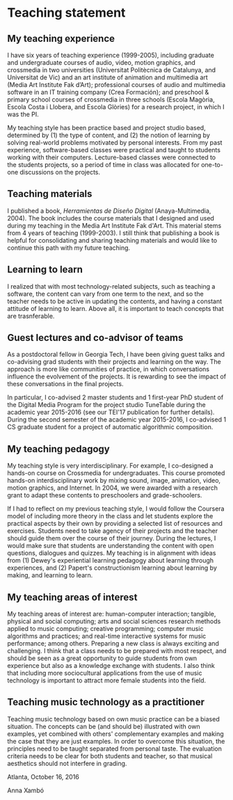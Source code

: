 # Teaching statement

## My teaching experience

I have six years of teaching experience (1999-2005), including graduate and undergraduate courses of audio, video, motion graphics, and crossmedia in two universities (Universitat Politècnica de Catalunya, and Universitat de Vic) and an art institute of animation and multimedia art (Media Art Institute Fak d’Art); professional courses of audio and multimedia software in an IT training company (Crea Formación); and preschool & primary school courses of crossmedia in three schools (Escola Magòria, Escola Costa i Llobera, and Escola Glòries) for a research project, in which I was the PI. 

My teaching style has been practice based and project studio based, determined by (1) the type of content, and (2) the notion of learning by solving real-world problems motivated by personal interests. From my past experience, software-based classes were practical and taught to students working with their computers. Lecture-based classes were connected to the students projects, so a period of time in class was allocated for one-to-one discussions on the projects.

## Teaching materials

I published a book, *Herramientas de Diseño Digital* (Anaya-Multimedia, 2004). The book includes the course materials that I designed and used during my teaching in the Media Art Institute Fak d'Art. This material stems from 4 years of teaching (1999-2003). I still think that publishing a book is helpful for consolidating and sharing teaching materials and would like to continue this path with my future teaching.

## Learning to learn

I realized that with most technology-related subjects, such as teaching a software, the content can vary from one term to the next, and so the teacher needs to be active in updating the contents, and having a constant attitude of learning to learn. Above all, it is important to teach concepts that are trasnferable. 

## Guest lectures and co-advisor of teams

As a postdoctoral fellow in Georgia Tech, I have been giving guest talks and co-advising grad students with their projects and learning on the way. The approach is more like communities of practice, in which conversations influence the evolvement of the projects. It is rewarding to see the impact of these conversations in the final projects.

In particular, I co-advised 2 master students and 1 first-year PhD student of the Digital Media Program for the project studio TuneTable during the academic year 2015-2016 (see our TEI'17 publication for further details). During the second semester of the academic year 2015-2016, I co-advised 1 CS graduate student for a project of automatic algorithmic composition. 

## My teaching pedagogy

My teaching style is very interdisciplinary. For example, I co-designed a hands-on course on Crossmedia for undergraduates. This course promoted hands-on interdisciplinary work by mixing sound, image, animation, video, motion graphics, and Internet. In 2004, we were awarded with a research grant to adapt these contents to preschoolers and grade-schoolers.

If I had to reflect on my previous teaching style, I would follow the Coursera model of including more theory in the class and let students explore the practical aspects by their own by providing a selected list of resources and exercises. Students need to take agency of their projects and the teacher should guide them over the course of their journey. During the lectures, I would make sure that students are understanding the content with open questions, dialogues and quizzes. My teaching is in alignment with ideas from (1) Dewey's experiential learning pedagogy about learning through experiences, and (2) Papert's constructionism learning about learning by making, and learning to learn.

## My teaching areas of interest

My teaching areas of interest are: human-computer interaction; tangible, physical and social computing; arts and social sciences research methods applied to music computing; creative programming; computer music algorithms and practices; and real-time interactive systems for music performance; among others. Preparing a new class is always exciting and challenging. I think that a class needs to be prepared with most respect, and should be seen as a great opportunity to guide students from own experience but also as a knowledge exchange with students. I also think that including more sociocultural applications from the use of music technology is important to attract more female students into the field.

## Teaching music technology as a practitioner

Teaching music technology based on own music practice can be a biased situation. The concepts can be (and should be) illustrated with own examples, yet combined with others' complementary examples and making the case that they are just examples. In order to overcome this situation, the principles need to be taught separated from personal taste. The evaluation criteria needs to be clear for both students and teacher, so that musical aesthetics should not interfere in grading. 



Atlanta, October 16, 2016

Anna Xambó
